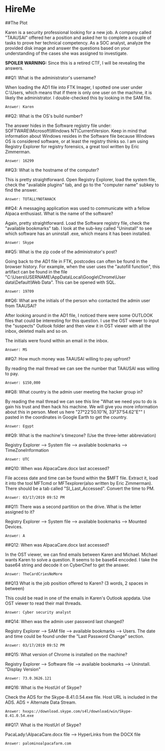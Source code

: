# HireMe

##The Plot

Karen is a security professional looking for a new job. A company called "TAAUSAI" offered her a position and asked her to complete a couple of tasks to prove her technical competency. As a SOC analyst, analyze the provided disk image and answer the questions based on your understanding of the cases she was assigned to investigate.

**SPOILER WARNING:** Since this is a retired CTF, I will be revealing the answers.

##Q1: What is the administrator's username?

When loading the AD1 file into FTK Imager, I spotted one user under C:\Users, which means that if there is only one user on the machine, it is likely the administrator. I double-checked this by looking in the SAM file.
````
Answer: Karen
````

##Q2: What is the OS's build number?

The answer hides in the Software registry file under: SOFTWARE\Microsoft\Windows NT\CurrentVersion. Keep in mind that information about Windows resides in the Software file because Windows OS is considered software, or at least the registry thinks so. I am using Registry Explorer for registry forensics, a great tool written by Eric Zimmerman.
````
Answer: 16299
````
##Q3: What is the hostname of the computer?

This is pretty straightforward. Open Registry Explorer, load the system file, check the "available plugins" tab, and go to the "computer name" subkey to find the answer.
````
Answer: TOTALLYNOTAHACK
````
##Q4: A messaging application was used to communicate with a fellow Alpaca enthusiast. What is the name of the software?

Again, pretty straightforward. Load the Software registry file, check the "available bookmarks" tab. I look at the sub-key called "Uninstall" to see which software has an uninstall .exe, which means it has been installed.
````
Answer: Skype
````
##Q5: What is the zip code of the administrator's post?

Going back to the AD1 file in FTK, postcodes can often be found in the browser history. For example, when the user uses the "autofill function", this artifact can be found in the file "C:\Users\USERNAME\AppData\Local\Google\Chrome\User data\Default\Web Data". This can be opened with SQL.
````
Answer: 19709
````
##Q6: What are the initials of the person who contacted the admin user from TAAUSAI?

After looking around in the AD1 file, I noticed there were some OUTLOOK files that could be interesting for this question. I use the OST viewer to input the "suspects" Outlook folder and then view it in OST viewer with all the inbox, deleted mails and so on.

The initials were found within an email in the inbox.
````
Answer: MS
````
##Q7: How much money was TAAUSAI willing to pay upfront?

By reading the mail thread we can see the number that TAAUSAI was willing to pay.
````
Answer: $150,000
````
##Q8: What country is the admin user meeting the hacker group in?

By reading the mail thread we can see this line "What we need you to do is gain his trust and then hack his machine. We will give you more information about this in person. Meet us here "27°22’50.10″N, 33°37’54.62″E"" I pasted in the coordinates in Google Earth to get the country.
````
Answer: Egypt
````
##Q9: What is the machine's timezone? (Use the three-letter abbreviation)

Registry Explorer --> System file --> available bookmarks --> TimeZoneInformation
````
Answer: UTC
````
##Q10: When was AlpacaCare.docx last accessed?

File access date and time can be found within the $MFT file. Extract it, load it into the tool MFTcmd or MFTexplorer(also written by Eric Zimmerman). There should be a tab called "SI_Last_Accessed". Convert the time to PM.
````
Answer: 03/17/2019 09:52 PM
````
##Q11: There was a second partition on the drive. What is the letter assigned to it?

Registry Explorer --> System file --> available bookmarks --> Mounted Devices.
````
Answer: A
````
##Q12: When was AlpacaCare.docx last accessed?

In the OST viewer, we can find emails between Karen and Michael. Michael wants Karen to solve a question. It seems to be base64 encoded. I take the base64 string and decode it on CyberChef to get the answer.
````
Answer: TheCardCriesNoMore
````
##Q13 What is the job position offered to Karen? (3 words, 2 spaces in between)

This could be read in one of the emails in Karen's Outlook appdata. Use OST viewer to read their mail threads.
````
Answer: Cyber security analyst
````
##Q14: When was the admin user password last changed?

Registry Explorer --> SAM file --> available bookmarks --> Users. The date and time could be found under the "Last Password Change" section.
````
Answer: 03/17/2019 09:52 PM
````
##Q15: What version of Chrome is installed on the machine?

Registry Explorer --> Software file --> available bookmarks --> Uninstall. "Display Version"
````
Answer: 73.0.3626.121
````
##Q16: What is the HostUrl of Skype?

Check the ADS for the Skype-8.41.0.54.exe file. Host URL is included in the ADS. ADS = Alternate Data Stream.
````
Answer: hxxps://download.skype.com/s4l/download/win/Skype-8.41.0.54.exe
````
##Q17: What is the HostUrl of Skype?

PacaLady:\AlpacaCare.docx file --> HyperLinks from the DOCX file
````
Answer: palominoalpacafarm.com
````